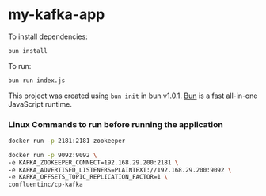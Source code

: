 # my-kafka-app

To install dependencies:

```bash
bun install
```

To run:

```bash
bun run index.js
```

This project was created using `bun init` in bun v1.0.1. [Bun](https://bun.sh) is a fast all-in-one JavaScript runtime.


### Linux Commands to run before running the application

```bash
docker run -p 2181:2181 zookeeper
```

```bash
docker run -p 9092:9092 \
-e KAFKA_ZOOKEEPER_CONNECT=192.168.29.200:2181 \
-e KAFKA_ADVERTISED_LISTENERS=PLAINTEXT://192.168.29.200:9092 \
-e KAFKA_OFFSETS_TOPIC_REPLICATION_FACTOR=1 \
confluentinc/cp-kafka
```